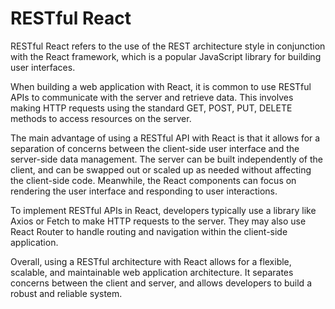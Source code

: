 # RESTful React
RESTful React refers to the use of the REST architecture style in conjunction with the React framework, which is a popular JavaScript library for building user interfaces.

When building a web application with React, it is common to use RESTful APIs to communicate with the server and retrieve data. This involves making HTTP requests using the standard GET, POST, PUT, DELETE methods to access resources on the server.

The main advantage of using a RESTful API with React is that it allows for a separation of concerns between the client-side user interface and the server-side data management. The server can be built independently of the client, and can be swapped out or scaled up as needed without affecting the client-side code. Meanwhile, the React components can focus on rendering the user interface and responding to user interactions.

To implement RESTful APIs in React, developers typically use a library like Axios or Fetch to make HTTP requests to the server. They may also use React Router to handle routing and navigation within the client-side application.

Overall, using a RESTful architecture with React allows for a flexible, scalable, and maintainable web application architecture. It separates concerns between the client and server, and allows developers to build a robust and reliable system.